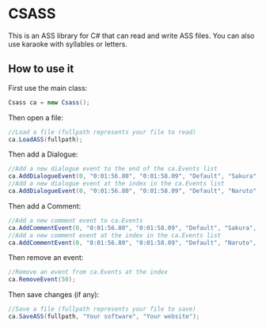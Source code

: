 # CSASS

This is an ASS library for C# that can read and write ASS files. You can also use karaoke with syllables or letters.

How to use it
-

First use the main class:
```c#
Csass ca = new Csass();
```

Then open a file:
```c#
//Load a file (fullpath represents your file to read)
ca.LoadASS(fullpath);
```

Then add a Dialogue:
```c#
//Add a new dialogue event to the end of the ca.Events list
ca.AddDialogueEvent(0, "0:01:56.80", "0:01:58.09", "Default", "Sakura", 0, 0, 0, "", "Shannnnnnaro!");
//Add a new dialogue event at the index in the ca.Events list
ca.AddDialogueEvent(0, "0:01:56.80", "0:01:58.09", "Default", "Naruto", 0, 0, 0, "", "Sakura-chan!", 452);
```

Then add a Comment:
```c#
//Add a new comment event to ca.Events
ca.AddCommentEvent(0, "0:01:56.80", "0:01:58.09", "Default", "Sakura", 0, 0, 0, "", "Great battle");
//Add a new comment event at the index in the ca.Events list
ca.AddCommentEvent(0, "0:01:56.80", "0:01:58.09", "Default", "Naruto", 0, 0, 0, "", "And the winner is:", 451);
```

Then remove an event:
```c#
//Remove an event from ca.Events at the index
ca.RemoveEvent(50);
```

Then save changes (if any):
```c#
//Save a file (fullpath represents your file to save)
ca.SaveASS(fullpath, "Your software", "Your website");
```
